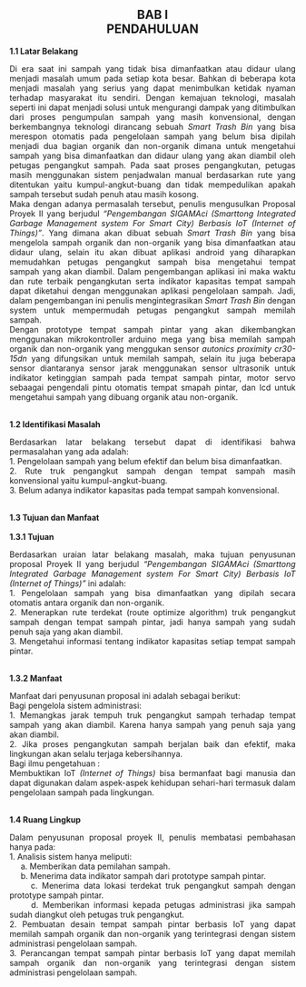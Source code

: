 <h2 align="center">BAB I <br> PENDAHULUAN</h2>
<strong>1.1 Latar Belakang</strong>
<p align="justify">
Di era saat ini sampah yang tidak bisa dimanfaatkan atau didaur ulang menjadi masalah umum pada setiap kota besar. Bahkan di beberapa kota menjadi masalah yang serius yang dapat menimbulkan ketidak nyaman terhadap masyarakat itu sendiri. Dengan kemajuan teknologi, masalah seperti ini dapat menjadi solusi untuk mengurangi dampak yang ditimbulkan dari proses pengumpulan sampah yang masih konvensional, dengan berkembangnya teknologi dirancang sebuah <i>Smart Trash Bin</i> yang bisa merespon otomatis pada pengelolaan sampah yang belum bisa dipilah menjadi dua bagian organik dan non-organik dimana untuk mengetahui sampah yang bisa dimanfaatkan dan didaur ulang yang akan diambil oleh petugas pengangkut sampah. Pada saat proses pengangkutan, petugas masih menggunakan sistem penjadwalan manual berdasarkan rute yang ditentukan yaitu kumpul-angkut-buang dan tidak mempedulikan apakah sampah tersebut sudah penuh atau masih kosong.
<br>
Maka dengan adanya permasalah tersebut, penulis mengusulkan Proposal Proyek II yang berjudul <i>“Pengembangan SIGAMAci (Smarttong Integrated Garbage Management system For Smart City) Berbasis IoT (Internet of Things)”</i>. Yang dimana akan dibuat sebuah <i>Smart Trash Bin</i> yang bisa mengelola sampah organik dan non-organik yang bisa dimanfaatkan atau didaur ulang, selain itu akan dibuat aplikasi android yang diharapkan memudahkan petugas pengangkut sampah bisa mengetahui tempat sampah yang akan diambil. Dalam pengembangan aplikasi ini maka waktu dan rute terbaik pengangkutan serta indikator kapasitas tempat sampah dapat diketahui dengan menggunakan aplikasi pengelolaan sampah. Jadi, dalam pengembangan ini penulis mengintegrasikan <i>Smart Trash Bin</i> dengan system untuk mempermudah petugas pengangkut sampah memilah sampah. 
<br>
Dengan prototype tempat sampah pintar yang akan dikembangkan menggunakan mikrokontroller arduino mega yang bisa memilah sampah organik dan non-organik yang menggukan sensor <i>autonics proximity cr30-15dn</i> yang difungsikan untuk memilah sampah, selain itu juga beberapa sensor diantaranya  sensor jarak menggunakan sensor ultrasonik  untuk indikator ketinggian sampah pada tempat sampah pintar, motor servo sebaagai pengendali pintu otomatis tempat smapah pintar, dan lcd untuk mengetahui sampah yang dibuang organik atau non-organik.
</p>
<br>
<strong>1.2 Identifikasi Masalah</strong>
<p align="justify">
Berdasarkan latar belakang tersebut dapat di identifikasi bahwa permasalahan yang ada adalah:
<br>
1. Pengelolaan sampah yang belum efektif dan belum bisa dimanfaatkan.
<br>
2. Rute truk pengangkut sampah dengan tempat sampah masih konvensional yaitu kumpul-angkut-buang.
<br>
3. Belum adanya indikator kapasitas pada tempat sampah konvensional. 
</p>
<br>
<strong>1.3 Tujuan dan Manfaat</strong>
<br>
<br>
<strong>1.3.1 Tujuan</strong>
<p align="justify">
Berdasarkan uraian latar belakang masalah, maka tujuan penyusunan proposal Proyek II yang berjudul <i>“Pengembangan SIGAMAci (Smarttong Integrated Garbage Management system For Smart City) Berbasis IoT (Internet of Things)”</i> ini adalah:
<br>
1. Pengelolaan sampah yang bisa dimanfaatkan yang dipilah secara otomatis antara organik dan non-organik.
<br>
2. Menerapkan rute terdekat (route optimize algorithm) truk pengangkut sampah dengan tempat sampah pintar, jadi hanya sampah yang sudah penuh saja yang akan diambil. 
<br>
3. Mengetahui informasi tentang indikator kapasitas setiap tempat sampah pintar. 
</p>
<br>
<strong>1.3.2 Manfaat</strong>
<p align="justify">
Manfaat dari penyusunan proposal ini adalah sebagai berikut:
<br>
Bagi pengelola sistem administrasi:
<br>
1. Memangkas jarak tempuh truk pengangkut sampah terhadap tempat sampah yang akan diambil. Karena hanya sampah yang penuh saja yang akan diambil.
<br>
2. Jika proses pengangkutan sampah berjalan baik dan efektif, maka lingkungan akan selalu terjaga kebersihannya. 
<br>
Bagi ilmu pengetahuan :
<br>
Membuktikan IoT <i>(Internet of Things)</i> bisa bermanfaat bagi manusia dan dapat digunakan dalam aspek-aspek kehidupan sehari-hari termasuk dalam pengelolaan sampah pada lingkungan.
</p>
<br>
<strong>1.4 Ruang Lingkup</strong>
<p align="justify">
Dalam penyusunan proposal proyek II, penulis membatasi pembahasan hanya pada:
<br>
1. Analisis sistem hanya meliputi: 
<br>
&nbsp;&nbsp;&nbsp;&nbsp;&nbsp;a. Memberikan data pemilahan sampah.
<br>
&nbsp;&nbsp;&nbsp;&nbsp;&nbsp;b. Menerima data indikator sampah dari prototype sampah pintar. 
<br>
&nbsp;&nbsp;&nbsp;&nbsp;&nbsp;c. Menerima data lokasi terdekat truk pengangkut sampah dengan prototype sampah pintar. 
<br>
&nbsp;&nbsp;&nbsp;&nbsp;&nbsp;d. Memberikan informasi kepada petugas administrasi jika sampah sudah diangkut oleh petugas truk pengangkut. 
<br>
2. Pembuatan desain tempat sampah pintar berbasis IoT yang dapat memilah sampah organik dan non-organik yang terintegrasi dengan sistem administrasi pengelolaan sampah.
<br>
3. Perancangan tempat sampah pintar berbasis IoT yang dapat memilah sampah organik dan non-organik yang terintegrasi dengan sistem administrasi pengelolaan sampah.
</p>